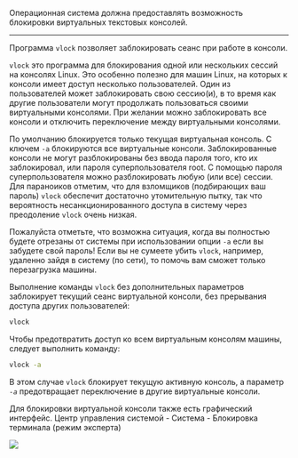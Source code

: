 Операционная система должна предоставлять возможность блокировки виртуальных текстовых консолей. 

___

Программа `vlock` позволяет заблокировать сеанс при работе в консоли.

`vlock` это программа для блокирования одной или нескольких сессий на консолях Linux. Это особенно полезно для машин Linux, на которых к консоли имеет доступ несколько пользователей. Один из пользователей может заблокировать свою сессию(и), в то время как другие пользователи могут продолжать пользоваться своими виртуальными консолями. При желании можно заблокировать все консоли и отключить переключение между виртуальными консолями.

По умолчанию блокируется только текущая виртуальная консоль. С ключем `-a` блокируются все виртуальные консоли. Заблокированные консоли не могут разблокированы без ввода пароля того, кто их заблокировал, или пароля суперпользователя root. С помощью пароля суперпользователя можно разблокировать любую (или все) сессии. Для параноиков отметим, что для взломщиков (подбирающих ваш пароль) `vlock` обеспечит достаточно утомительную пытку, так что вероятность несанкционированного доступа в систему через преодоление `vlock` очень низкая.

Пожалуйста отметьте, что возможна ситуация, когда вы полностью будете отрезаны от системы при использовании опции `-a` если вы забудете свой пароль! Если вы не сумеете убить `vlock`, например, удаленно зайдя в систему (по сети), то помочь вам сможет только перезагрузка машины.

Выполнение команды `vlock` без дополнительных параметров заблокирует текущий сеанс виртуальной консоли, без прерывания доступа других пользователей:

```bash
vlock
```

Чтобы предотвратить доступ ко всем виртуальным консолям машины, следует выполнить команду:

```bash
vlock -a
```

В этом случае `vlock` блокирует текущую активную консоль, а параметр _`-a`_ предотвращает переключение в другие виртуальные консоли.

Для блокировки виртуальной консоли также есть графический интерфейс. Центр управления системой - Система - Блокировка терминала (режим эксперта)

![](/public/img/blockterm.png)